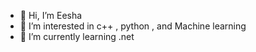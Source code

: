- 👋 Hi, I’m Eesha 
- 👀 I’m interested in c++ , python , and Machine learning
- 🌱 I’m currently learning .net


<!---
Eesha29/Eesha29 is a ✨ special ✨ repository because its `README.md` (this file) appears on your GitHub profile.
You can click the Preview link to take a look at your changes.
--->
